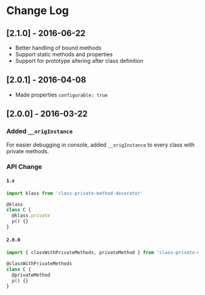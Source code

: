 # Change Log

## [2.1.0] - 2016-06-22

- Better handling of bound methods
- Support static methods and properties
- Support for prototype altering after class definition

## [2.0.1] - 2016-04-08

- Made properties `configurable: true`

## [2.0.0] - 2016-03-22
### Added `__origInstance`
For easier debugging in console, added `__origInstance` to every class with private methods.

### API Change

#### `1.x`

```js
import klass from 'class-private-method-decorator'

@klass
class C {
  @klass.private
  p() {}
}
```

#### `2.0.0`

```js
import { classWithPrivateMethods, privateMethod } from 'class-private-method-decorator'

@classWithPrivateMethods
class C {
  @privateMethod
  p() {}
}
```
